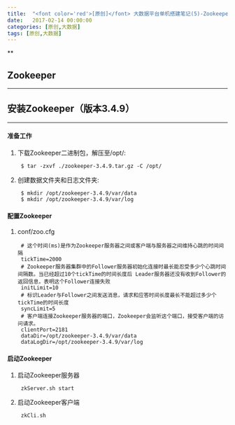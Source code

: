 ```yaml
---
title:  "<font color='red'>[原创]</font> 大数据平台单机搭建笔记(5)-Zookeeper"
date:   2017-02-14 00:00:00
categories: [原创,大数据]
tags: [原创,大数据]
---
```


**

## Zookeeper
---


## 安装Zookeeper（版本3.4.9）
---

#### 准备工作 
1. 下载Zookeeper二进制包，解压至/opt/:

		$ tar -zxvf ./zookeeper-3.4.9.tar.gz -C /opt/

2. 创建数据文件夹和日志文件夹:
		
		$ mkdir /opt/zookeeper-3.4.9/var/data
		$ mkdir /opt/zookeeper-3.4.9/var/log

#### 配置Zookeeper
1. conf/zoo.cfg
	
		# 这个时间(ms)是作为Zookeeper服务器之间或客户端与服务器之间维持心跳的时间间隔
		tickTime=2000
		# Zookeeper服务器集群中的Follower服务器初始化连接时最长能忍受多少个心跳时间间隔数。当已经超过10个tickTime的时间长度后 Leader服务器还没有收到Follower的返回信息，表明这个Follower连接失败
		initLimit=10
		# 标识Leader与Follower之间发送消息，请求和应答时间长度最长不能超过多少个tickTime的时间长度
		syncLimit=5
		# 客户端连接Zookeeper服务器的端口，Zookeeper会监听这个端口，接受客户端的访问请求。
		clientPort=2181
		dataDir=/opt/zookeeper-3.4.9/var/data
		dataLogDir=/opt/zookeeper-3.4.9/var/log

#### 启动Zookeeper
1. 启动Zookeeper服务器

		zkServer.sh start

2. 启动Zookeeper客户端

		zkCli.sh


